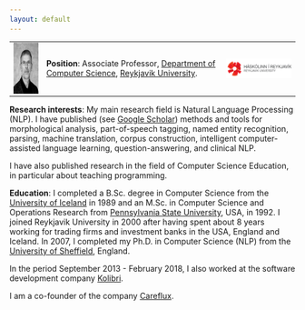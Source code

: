 ```yaml
---
layout: default
---
```

<table>
  <tr>
    <td><img src="images/Hrafn_Loftsson.jpg" style="margin: 0 10px 0 0;" alt="" align="left" border="0" height="90"></td>
    <td><b>Position</b>: Associate Professor, <a href="http://en.ru.is/CS/" target="_blank">Department of Computer Science</a>, <a href="http://en.ru.is/" target="_blank">Reykjavik University</a>.</td>
    <td><a href="http://en.ru.is/" target="_blank"><img src="images/RU_logo.png" align="right" alt="Reykjavik University" border="0"></a></td>
  
  </tr>
</table>

<p>
<b>Research interests</b>: My main research field is Natural Language Processing (NLP). I have published (see <a href="https://scholar.google.is/citations?user=QwLbmpUAAAAJ&hl=en" target="_blank">Google Scholar</a>) methods and tools for morphological
analysis, part-of-speech tagging, named entity recognition, parsing, machine translation, corpus construction,
intelligent computer-assisted language learning, question-answering, and clinical NLP.

<p>
I have also published research in the field of Computer Science Education, in particular about teaching programming.
<p>

<b>Education</b>: I completed a B.Sc. degree in Computer Science from the <a href="http://english.hi.is/" target="_blank">University of Iceland</a> in 1989 and an M.Sc. in Computer Science and Operations Research from <a href="http://www.psu.edu/" target="_blank">Pennsylvania State University</a>, USA, in 1992.
I joined Reykjavik University in 2000 after having spent about 8 years working for trading firms and investment banks in the USA, England and Iceland.
In 2007, I completed my Ph.D. in Computer Science (NLP) from the <a href="http://nlp.shef.ac.uk/" target="_blank">University of Sheffield</a>, England.

<p>
In the period September 2013 - February 2018, I also worked at the software development company <a href="http://www.kolibri.is" target="_blank">Kolibri</a>.

<p>
I am a co-founder of the company <a href="https://careflux.ai/" target="_blank">Careflux</a>.
